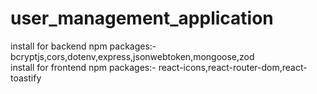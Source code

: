 # user_management_application
install for backend npm packages:- bcryptjs,cors,dotenv,express,jsonwebtoken,mongoose,zod
<br>
install for frontend npm packages:- react-icons,react-router-dom,react-toastify
